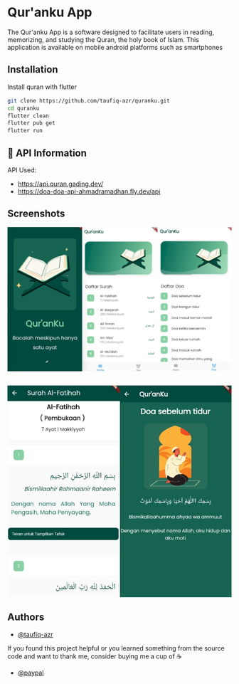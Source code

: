 
# Qur'anku App
The Qur'anku App is a software designed to facilitate users in reading, memorizing, and studying the Quran, the holy book of Islam. This application is available on mobile android platforms such as smartphones  


## Installation

Install quran with flutter

```bash
git clone https://github.com/taufiq-azr/quranku.git
cd quranku
flutter clean
flutter pub get
flutter run
```

## 🔗 API Information

API Used: 
- https://api.quran.gading.dev/
- https://doa-doa-api-ahmadramadhan.fly.dev/api
    
## Screenshots

![App Screenshot](screenshots/ss1.jpg)
##
![App Screenshot](screenshots/ss2.jpg)




## Authors

- [@taufiq-azr](https://github.com/taufiq-azr)

If you found this project helpful or you learned something from the source code and want to thank me, consider buying me a cup of ☕

- [@paypal](https://www.paypal.com/paypalme/taufiqalazhar)
